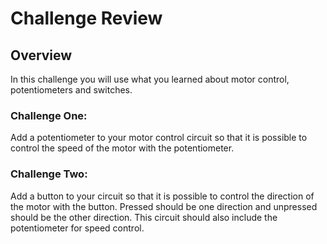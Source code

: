 # Challenge Review

## Overview

In this challenge you will use what you learned about motor control, potentiometers and switches.

### Challenge One:

Add a potentiometer to your motor control circuit so that it is possible to control the speed of the motor with the potentiometer.

### Challenge Two:

Add a button to your circuit so that it is possible to control the direction of the motor with the button. Pressed should be one direction and unpressed should be the other direction. This circuit should also include the potentiometer for speed control.
